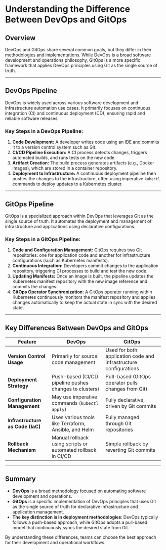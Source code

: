 # Understanding the Difference Between DevOps and GitOps

## Overview
DevOps and GitOps share several common goals, but they differ in their methodologies and implementations. While DevOps is a broad software development and operations philosophy, GitOps is a more specific framework that applies DevOps principles using Git as the single source of truth.

---

## DevOps Pipeline
DevOps is widely used across various software development and infrastructure automation use cases. It primarily focuses on continuous integration (CI) and continuous deployment (CD), ensuring rapid and reliable software releases.

### **Key Steps in a DevOps Pipeline:**
1. **Code Development:** A developer writes code using an IDE and commits it to a version control system such as Git.
2. **CI/CD Pipeline Execution:** A CI process detects changes, triggers automated builds, and runs tests on the new code.
3. **Artifact Creation:** The build process generates artifacts (e.g., Docker images), which are stored in a container repository.
4. **Deployment to Infrastructure:** A continuous deployment pipeline then pushes the changes to the infrastructure, often using imperative `kubectl` commands to deploy updates to a Kubernetes cluster.

---

## GitOps Pipeline
GitOps is a specialized approach within DevOps that leverages Git as the single source of truth. It automates the deployment and management of infrastructure and applications using declarative configurations.

### **Key Steps in a GitOps Pipeline:**
1. **Code and Configuration Management:** GitOps requires two Git repositories: one for application code and another for infrastructure configurations (such as Kubernetes manifests).
2. **Continuous Integration:** Developers commit changes to the application repository, triggering CI processes to build and test the new code.
3. **Updating Manifests:** Once an image is built, the pipeline updates the Kubernetes manifest repository with the new image reference and commits the changes.
4. **GitOps Operator Synchronization:** A GitOps operator running within Kubernetes continuously monitors the manifest repository and applies changes automatically to keep the actual state in sync with the desired state.

---

## Key Differences Between DevOps and GitOps
| Feature       | DevOps | GitOps |
|--------------|--------|--------|
| **Version Control Usage** | Primarily for source code management | Used for both application code and infrastructure configurations |
| **Deployment Strategy** | Push-based (CI/CD pipeline pushes changes to clusters) | Pull-based (GitOps operator pulls changes from Git) |
| **Configuration Management** | May use imperative commands (`kubectl apply`) | Fully declarative, driven by Git commits |
| **Infrastructure as Code (IaC)** | Uses various tools like Terraform, Ansible, and Helm | Fully managed through Git repositories |
| **Rollback Mechanism** | Manual rollback using scripts or automated rollback in CI/CD | Simple rollback by reverting Git commits |

---

## Summary
- **DevOps** is a broad methodology focused on automating software development and operations.
- **GitOps** is a specific implementation of DevOps principles that uses Git as the single source of truth for declarative infrastructure and application management.
- **The key distinction is in deployment methodologies**: DevOps typically follows a push-based approach, while GitOps adopts a pull-based model that continuously syncs the desired state from Git.

By understanding these differences, teams can choose the best approach for their development and operational workflows.

